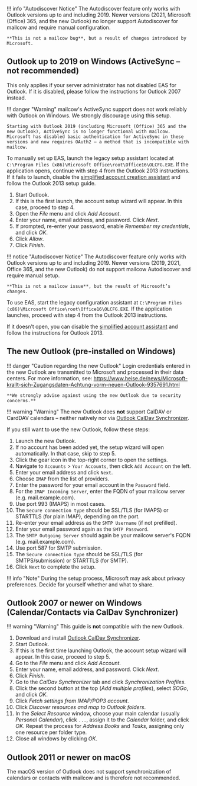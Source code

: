 !!! info "Autodiscover Notice"
    The Autodiscover feature only works with Outlook versions up to and including 2019. Newer versions (2021, Microsoft (Office) 365, and the new Outlook) no longer support Autodiscover for mailcow and require manual configuration.

    **This is not a mailcow bug**, but a result of changes introduced by Microsoft.

## Outlook up to 2019 on Windows (ActiveSync – not recommended)

<div class="client_variables_unavailable" markdown="1">
  This only applies if your server administrator has not disabled EAS for Outlook. If it is disabled, please follow the instructions for Outlook 2007 instead.
</div>

!!! danger "Warning"
    mailcow's ActiveSync support does not work reliably with Outlook on Windows. We strongly discourage using this setup.

    Starting with Outlook 2019 (including Microsoft (Office) 365 and the new Outlook), ActiveSync is no longer functional with mailcow. Microsoft has disabled basic authentication for ActiveSync in these versions and now requires OAuth2 – a method that is incompatible with mailcow.

To manually set up EAS, launch the legacy setup assistant located at `C:\Program Files (x86)\Microsoft Office\root\Office16\OLCFG.EXE`. If the application opens, continue with step 4 from the Outlook 2013 instructions. If it fails to launch, disable the [simplified account creation assistant](https://support.microsoft.com/en-us/help/3189194/how-to-disable-simplified-account-creation-in-outlook) and follow the Outlook 2013 setup guide.

1. Start Outlook.
2. If this is the first launch, the account setup wizard will appear. In this case, proceed to step 4.
3. Open the *File* menu and click *Add Account*.
4. Enter your name, email address, and password. Click *Next*.
5. If prompted, re-enter your password, enable *Remember my credentials*, and click *OK*.
6. Click *Allow*.
7. Click *Finish*.

!!! notice "Autodiscover Notice"
    The Autodiscover feature only works with Outlook versions up to and including 2019. Newer versions (2019, 2021, Office 365, and the new Outlook) do not support mailcow Autodiscover and require manual setup.

    **This is not a mailcow issue**, but the result of Microsoft’s changes.

To use EAS, start the legacy configuration assistant at `C:\Program Files (x86)\Microsoft Office\root\Office16\OLCFG.EXE`. If the application launches, proceed with step 4 from the Outlook 2013 instructions.

If it doesn’t open, you can disable the [simplified account assistant](https://support.microsoft.com/en-us/help/3189194/how-to-disable-simplified-account-creation-in-outlook) and follow the instructions for Outlook 2013.

## The new Outlook (pre-installed on Windows)

!!! danger "Caution regarding the new Outlook"
    Login credentials entered in the new Outlook are transmitted to Microsoft and processed in their data centers. For more information, see: https://www.heise.de/news/Microsoft-krallt-sich-Zugangsdaten-Achtung-vorm-neuen-Outlook-9357691.html

    **We strongly advise against using the new Outlook due to security concerns.**

!!! warning "Warning"
    The new Outlook does **not** support CalDAV or CardDAV calendars – neither natively nor via [Outlook CalDav Synchronizer](https://caldavsynchronizer.org).

If you still want to use the new Outlook, follow these steps:

1. Launch the new Outlook.
2. If no account has been added yet, the setup wizard will open automatically. In that case, skip to step 5.
3. Click the gear icon in the top-right corner to open the settings.
4. Navigate to `Accounts` > `Your Accounts`, then click `Add Account` on the left.
5. Enter your email address and click `Next`.
6. Choose `IMAP` from the list of providers.
7. Enter the password for your email account in the `Password` field.
8. For the `IMAP Incoming Server`, enter the FQDN of your mailcow server (e.g. mail.example.com).
9. Use port 993 (IMAPS) in most cases.
10. The `Secure connection type` should be SSL/TLS (for IMAPS) or STARTTLS (for plain IMAP), depending on the port.
11. Re-enter your email address as the `SMTP Username` (if not prefilled).
12. Enter your email password again as the `SMTP Password`.
13. The `SMTP Outgoing Server` should again be your mailcow server's FQDN (e.g. mail.example.com).
14. Use port 587 for SMTP submission.
15. The `Secure connection type` should be SSL/TLS (for SMTPS/submission) or STARTTLS (for SMTP).
16. Click `Next` to complete the setup.

!!! info "Note"
    During the setup process, Microsoft may ask about privacy preferences. Decide for yourself whether and what to share.

## Outlook 2007 or newer on Windows (Calendar/Contacts via CalDav Synchronizer)

!!! warning "Warning"
    This guide is **not** compatible with the new Outlook.

1. Download and install [Outlook CalDav Synchronizer](https://caldavsynchronizer.org).
2. Start Outlook.
3. If this is the first time launching Outlook, the account setup wizard will appear. In this case, proceed to step 5.
4. Go to the *File* menu and click *Add Account*.
5. Enter your name, email address, and password. Click *Next*.
6. Click *Finish*.
7. Go to the *CalDav Synchronizer* tab and click *Synchronization Profiles*.
8. Click the second button at the top (*Add multiple profiles*), select *SOGo*, and click *OK*.
9. Click *Fetch settings from IMAP/POP3 account*.
10. Click *Discover resources and map to Outlook folders*.
11. In the *Select Resource* window, choose your main calendar (usually *Personal Calendar*), click `...`, assign it to the *Calendar* folder, and click *OK*. Repeat the process for *Address Books* and *Tasks*, assigning only one resource per folder type.
12. Close all windows by clicking *OK*.

## Outlook 2011 or newer on macOS

The macOS version of Outlook does not support synchronization of calendars or contacts with mailcow and is therefore not recommended.
